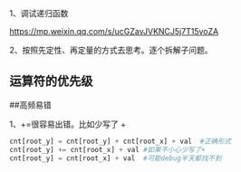 1、调试递归函数

https://mp.weixin.qq.com/s/ucGZavJVKNCJ5j7T15voZA

2、按照先定性、再定量的方式去思考。逐个拆解子问题。







## 运算符的优先级







##高频易错

1、+=很容易出错。比如少写了 +

```python
cnt[root_y] = cnt[root_y] + cnt[root_x] + val  #正确形式
cnt[root_y] += cnt[root_x] + val #如果不小心少写了+
cnt[root_y] = cnt[root_x] + val  #可能debug半天都找不到
```

